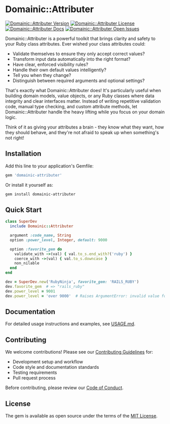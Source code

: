 # Domainic::Attributer

[![Domainic::Attributer Version](https://img.shields.io/gem/v/domainic-attributer?label=gem%20version&logo=rubygems&logoSize=auto&style=for-the-badge)](https://rubygems.org/gems/domainic-attributer)
[![Domainic::Attributer License](https://img.shields.io/github/license/domainic/domainic?logo=opensourceinitiative&logoColor=white&logoSize=auto&style=for-the-badge)](./LICENSE)
[![Domainic::Attributer Docs](https://img.shields.io/badge/docs-blue?logo=readthedocs&logoColor=white&logoSize=auto&style=for-the-badge)](https://rubydoc.info/gems/domainic-attributer)
[![Domainic::Attributer Open Issues](https://img.shields.io/github/issues-search/domainic/domainic?label=open%20issues&logo=github&logoSize=auto&query=is%3Aopen%20label%3Adomainic-attributer&color=red&style=for-the-badge)](https://github.com/domainic/domainic/issues?q=state%3Aopen%20label%3Adomainic-attributer%20)

Domainic::Attributer is a powerful toolkit that brings clarity and safety to your Ruby class attributes.
Ever wished your class attributes could:

* Validate themselves to ensure they only accept correct values?
* Transform input data automatically into the right format?
* Have clear, enforced visibility rules?
* Handle their own default values intelligently?
* Tell you when they change?
* Distinguish between required arguments and optional settings?

That's exactly what Domainic::Attributer does! It's particularly useful when building domain models, value
objects, or any Ruby classes where data integrity and clear interfaces matter. Instead of writing
repetitive validation code, manual type checking, and custom attribute methods, let Domainic::Attributer
handle the heavy lifting while you focus on your domain logic.

Think of it as giving your attributes a brain - they know what they want, how they should behave, and
they're not afraid to speak up when something's not right!

## Installation

Add this line to your application's Gemfile:

```ruby
gem 'domainic-attributer'
```

Or install it yourself as:

```bash
gem install domainic-attributer
```

## Quick Start

```ruby
class SuperDev
  include Domainic::Attributer

  argument :code_name, String
  option :power_level, Integer, default: 9000

  option :favorite_gem do
    validate_with ->(val) { val.to_s.end_with?('ruby') }
    coerce_with ->(val) { val.to_s.downcase }
    non_nilable
  end
end

dev = SuperDev.new('RubyNinja', favorite_gem: 'RAILS_RUBY')
dev.favorite_gem  # => "rails_ruby"
dev.power_level = 9001
dev.power_level = 'over 9000'  # Raises ArgumentError: invalid value for Integer
```

## Documentation

For detailed usage instructions and examples, see [USAGE.md](./docs/USAGE.md).

## Contributing

We welcome contributions! Please see our [Contributing Guidelines](./../docs/CONTRIBUTING.md) for:

* Development setup and workflow
* Code style and documentation standards
* Testing requirements
* Pull request process

Before contributing, please review our [Code of Conduct](./../docs/CODE_OF_CONDUCT.md).

## License

The gem is available as open source under the terms of the [MIT License](LICENSE).
